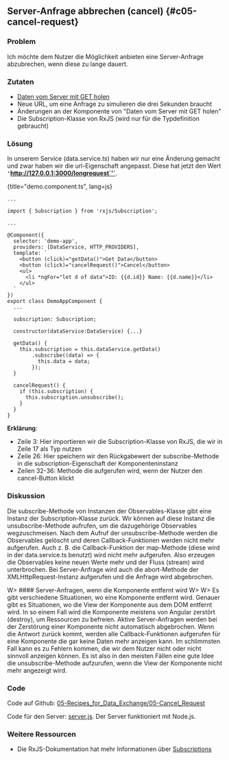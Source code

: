 ## Server-Anfrage abbrechen (cancel) {#c05-cancel-request}

### Problem

Ich möchte dem Nutzer die Möglichkeit anbieten eine Server-Anfrage abzubrechen, wenn diese zu lange dauert.

### Zutaten

* [Daten vom Server mit GET holen](#c05-get-data)
* Neue URL, um eine Anfrage zu simulieren die drei Sekunden braucht
* Änderungen an der Komponente von "Daten vom Server mit GET holen"
* Die Subscription-Klasse von RxJS (wird nur für die Typdefinition gebraucht)

### Lösung

In unserem Service (data.service.ts) haben wir nur eine Änderung gemacht und zwar haben wir die url-Eigenschaft angepasst. Diese hat jetzt den Wert __`'`http://127.0.0.1:3000/longrequest`'`__.

{title="demo.component.ts", lang=js}
```
...

import { Subscription } from 'rxjs/Subscription';

...

@Component({
  selector: 'demo-app',
  providers: [DataService, HTTP_PROVIDERS],
  template: `
    <button (click)="getData()">Get Data</button>
    <button (click)="cancelRequest()">Cancel</button>
    <ul>
      <li *ngFor="let d of data">ID: {{d.id}} Name: {{d.name}}</li>
    </ul>
  `
})
export class DemoAppComponent {
  ...

  subscription: Subscription;

  constructor(dataService:DataService) {...}

  getData() {
    this.subscription = this.dataService.getData()
        .subscribe((data) => {
          this.data = data;
        });
  }

  cancelRequest() {
    if (this.subscription) {
      this.subscription.unsubscribe();
    }
  }
}
```

__Erklärung__:

* Zeile 3: Hier importieren wir die Subscription-Klasse von RxJS, die wir in Zeile 17 als Typ nutzen
* Zeile 26: Hier speichern wir den Rückgabewert der subscribe-Methode in die subscription-Eigenschaft der Komponenteninstanz
* Zeilen 32-36: Methode die aufgerufen wird, wenn der Nutzer den cancel-Button klickt

### Diskussion

Die subscribe-Methode von Instanzen der Observables-Klasse gibt eine Instanz der Subscription-Klasse zurück.
Wir können auf diese Instanz die unsubscribe-Methode aufrufen, um die dazugehörige Observables wegzuschmeisen.
Nach dem Aufruf der unsubscribe-Methode werden die Observables gelöscht und deren Callback-Funktionen werden nicht mehr aufgerufen.
Auch z. B. die Callback-Funktion der map-Methode (diese wird in der data.service.ts benutzt) wird nicht mehr aufgerufen.
Also erzeugen die Observables keine neuen Werte mehr und der Fluss (stream) wird unterbrochen.
Bei Server-Anfrage wird auch die abort-Methode der XMLHttpRequest-Instanz aufgerufen und die Anfrage wird abgebrochen.

W> #### Server-Anfragen, wenn die Komponente entfernt wird
W>
W> Es gibt verschiedene Situationen, wo eine Komponente entfernt wird. Genauer gibt es Situationen, wo die View der Komponente aus dem DOM entfernt wird. In so einem Fall wird die Komponente meistens von Angular zerstört (destroy), um Ressourcen zu befreien. Aktive Server-Anfragen werden bei der Zerstörung einer Komponente nicht automatisch abgebrochen. Wenn die Antwort zurück kommt, werden alle Callback-Funktionen aufgerufen für eine Komponente die gar keine Daten mehr anzeigen kann. Im schlimmsten Fall kann es zu Fehlern kommen, die wir dem Nutzer nicht oder nicht sinnvoll anzeigen können. Es ist also in den meisten Fällen eine gute Idee die unsubscribe-Methode aufzurufen, wenn die View der Komponente nicht mehr angezeigt wird.

### Code

Code auf Github: [05-Recipes\_for\_Data\_Exchange/05-Cancel\_Request](https://github.com/jsperts/angular2_kochbuch_code/tree/master/05-Recipes_for_Data_Exchange/05-Cancel_Request)

Code für den Server: [server.js](https://github.com/jsperts/angular2_kochbuch_code/tree/master/05-Recipes_for_Data_Exchange/server.js). Der Server funktioniert mit Node.js.

### Weitere Ressourcen

* Die RxJS-Dokumentation hat mehr Informationen über [Subscriptions](https://github.com/ReactiveX/rxjs/blob/master/doc/subscription.md)

